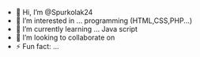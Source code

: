 - 👋 Hi, I’m @Spurkolak24
- 👀 I’m interested in ... programming (HTML,CSS,PHP...)
- 🌱 I’m currently learning ... Java script 
- 💞️ I’m looking to collaborate on 
- ⚡ Fun fact: ...

<!---
Spurkolak24/Spurkolak24 is a ✨ special ✨ repository because its `README.md` (this file) appears on your GitHub profile.
You can click the Preview link to take a look at your changes.
--->
